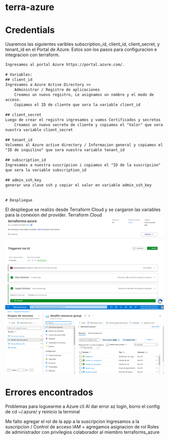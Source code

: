 # terra-azure

# Credentials
Usaremos las siguientes varibles subscription_id, client_id, client_secret, y tenant_id en el Portal de Azure. 
Estos son los pasos para configuracion e integracion con terraform.
```
Ingresamos al portal Azure https://portal.azure.com/.

# Variables:
## client_id
Ingresamos a Azure Active Directory >>
    Administrar / Registro de aplicaciones
    Creamos un nuevo registro, Le asignamos un nombre y el modo de acceso.
    Copiamos el ID de cliente que sera la variable client_id

## client_secret
Luego de crear el registro ingresamos y vamos Certificados y secretos
    Creamos un nuevo secreto de cliente y copiamos el "Valor" que sera nuestra variable client_secret

## tenant_id
Volvemos al Azure active directory / Informacion general y copiamos el "ID de inquilino" que sera nuestra variable tenant_id

## subscription_id
Ingresamos a nuestra suscripcion i copiamos el "ID de la suscripcion" que sera la variable subscription_id

## admin_ssh_key
generar una clave ssh y copiar el valor en variable admin_ssh_key


# Despliegue
```
El despliegue se realizo desde Terraform Cloud y se cargaron las variables para la conexion del provider.
Terraform Cloud
![Alt text](https://github.com/joaquingraziano/terraforms-azure/blob/master/img/Terraform-Planapply.png)
![Alt text](https://github.com/joaquingraziano/terraforms-azure/blob/master/img/RecursosCreadosazure.png)



# Errores encontrados

Problemas para loguearme a Azure cli
    Al dar error az login, borro el config de cd ~/.azure/ y reinicio la terminal

Me falto agregar el rol de la app a la suscripcion
    Ingresamos a la suscripcion / Control de acceso IAM 
        + agregamos asignacion de rol
        Roles de administrador con privilegios colaborador al miembro terraforms_azure
